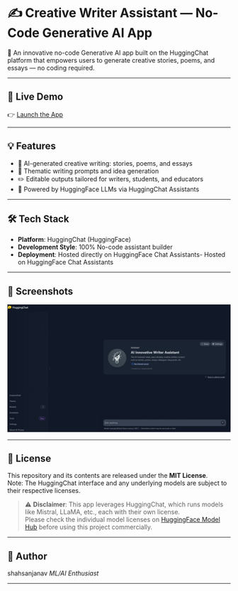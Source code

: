 # ✍️ Creative Writer Assistant — No-Code Generative AI App

🚀 An innovative no-code Generative AI app built on the HuggingChat platform that empowers users to generate creative stories, poems, and essays — no coding required.

---

## 🔗 Live Demo
👉 [Launch the App](https://huggingface.co/chat/assistant/67e2371776d15f879d970f8f)

---

## 💡 Features
- 📝 AI-generated creative writing: stories, poems, and essays
- 🎨 Thematic writing prompts and idea generation
- ✏️ Editable outputs tailored for writers, students, and educators
- 🧠 Powered by HuggingFace LLMs via HuggingChat Assistants

---

## 🛠️ Tech Stack
- **Platform**: HuggingChat (HuggingFace)
- **Development Style**: 100% No-code assistant builder
- **Deployment**: Hosted directly on HuggingFace Chat Assistants- Hosted on HuggingFace Chat Assistants

---

## 📸 Screenshots
![App UI Screenshot](./screenshots/AI_Innovator_Writer_Assistant.png)

---

## 📄 License
This repository and its contents are released under the **MIT License**.  
Note: The HuggingChat interface and any underlying models are subject to their respective licenses.

> ⚠️ **Disclaimer**: This app leverages HuggingChat, which runs models like Mistral, LLaMA, etc., each with their own license.  
> Please check the individual model licenses on [HuggingFace Model Hub](https://huggingface.co/models) before using this project commercially.

---

## 👤 Author
shahsanjanav
*ML/AI Enthusiast*

---